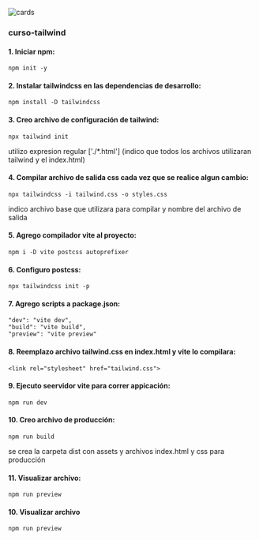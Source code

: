 ![cards](https://github.com/pedro-donoso/curso-tailwind/assets/68760595/fc930ad0-a816-44d2-9dd0-84dde7b696a4)

### curso-tailwind

#### 1. Iniciar npm:
`npm init -y`

#### 2. Instalar tailwindcss en las dependencias de desarrollo:
`npm install -D tailwindcss`

#### 3. Creo archivo de configuración de tailwind:
`npx tailwind init`

utilizo expresion regular ['./*.html'] (indico que todos los archivos utilizaran tailwind y el index.html)

#### 4. Compilar archivo de salida css cada vez que se realice algun cambio:
`npx tailwindcss -i tailwind.css -o styles.css`

indico archivo base que utilizara para compilar y nombre del archivo de salida

#### 5. Agrego compilador vite al proyecto:
`npm i -D vite postcss autoprefixer`

#### 6. Configuro postcss:
`npx tailwindcss init -p`

#### 7. Agrego scripts a package.json:
    "dev": "vite dev",
    "build": "vite build",
    "preview": "vite preview"

#### 8. Reemplazo archivo tailwind.css en index.html y vite lo compilara:

  `<link rel="stylesheet" href="tailwind.css">`

#### 9. Ejecuto seervidor vite para correr appicación:

`npm run dev`

#### 10. Creo archivo de producción:
`npm run build`

se crea la carpeta dist con assets y archivos index.html y css para producción

#### 11. Visualizar archivo:
`npm run preview`
#### 10. Visualizar archivo
`npm run preview`

